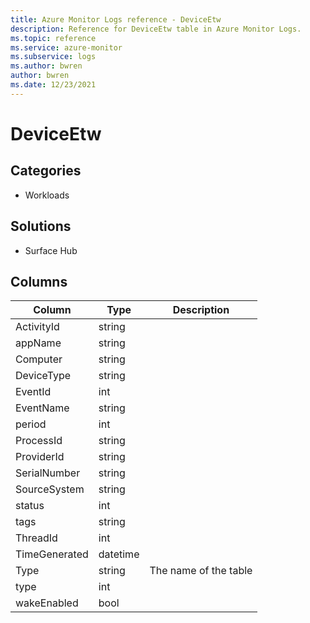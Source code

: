 ```yaml
---
title: Azure Monitor Logs reference - DeviceEtw
description: Reference for DeviceEtw table in Azure Monitor Logs.
ms.topic: reference
ms.service: azure-monitor
ms.subservice: logs
ms.author: bwren
author: bwren
ms.date: 12/23/2021
---
```


# DeviceEtw

 

## Categories

- Workloads
## Solutions

- Surface Hub




## Columns

| Column | Type | Description |
| --- | --- | --- |
| ActivityId | string |  |
| appName | string |  |
| Computer | string |  |
| DeviceType | string |  |
| EventId | int |  |
| EventName | string |  |
| period | int |  |
| ProcessId | string |  |
| ProviderId | string |  |
| SerialNumber | string |  |
| SourceSystem | string |  |
| status | int |  |
| tags | string |  |
| ThreadId | int |  |
| TimeGenerated | datetime |  |
| Type | string | The name of the table |
| type | int |  |
| wakeEnabled | bool |  |
